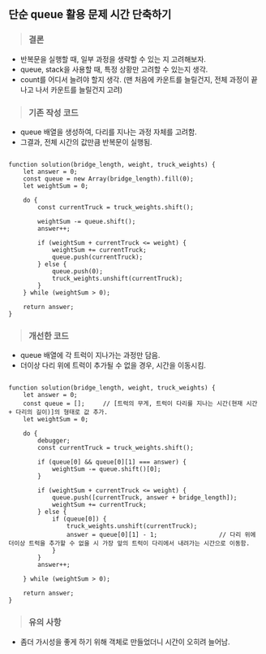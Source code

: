 ## 단순 queue 활용 문제 시간 단축하기

> ### 결론

- 반복문을 실행할 때, 일부 과정을 생략할 수 있는 지 고려해보자.
- queue, stack을 사용할 때, 특정 상황만 고려할 수 있는지 생각.
- count를 어디서 늘려야 할지 생각. (맨 처음에 카운트를 늘릴건지, 전체 과정이 끝나고 나서 카운트를 늘릴건지 고려)

> ### 기존 작성 코드

- queue 배열을 생성하여, 다리를 지나는 과정 자체를 고려함.
- 그결과, 전체 시간의 값만큼 반복문이 실행됨.

```

function solution(bridge_length, weight, truck_weights) {
    let answer = 0;
    const queue = new Array(bridge_length).fill(0);
    let weightSum = 0;
    
    do {
        const currentTruck = truck_weights.shift();
        
        weightSum -= queue.shift();
        answer++;
        
        if (weightSum + currentTruck <= weight) {
            weightSum += currentTruck; 
            queue.push(currentTruck);
        } else {
            queue.push(0);
            truck_weights.unshift(currentTruck);
        }
    } while (weightSum > 0);
    
    return answer;
}

```

> ### 개선한 코드

- queue 배열에 각 트럭이 지나가는 과정만 담음.
- 더이상 다리 위에 트럭이 추가될 수 없을 경우, 시간을 이동시킴.

```

function solution(bridge_length, weight, truck_weights) {
    let answer = 0;
    const queue = [];     // [트럭의 무게, 트럭이 다리를 지나는 시간(현재 시간 + 다리의 길이)]의 형태로 값 추가.
    let weightSum = 0;
    
    do {
        debugger;    
        const currentTruck = truck_weights.shift();
        
        if (queue[0] && queue[0][1] === answer) {
            weightSum -= queue.shift()[0];
        }
        
        if (weightSum + currentTruck <= weight) {
            queue.push([currentTruck, answer + bridge_length]);
            weightSum += currentTruck;
        } else {
            if (queue[0]) {
                truck_weights.unshift(currentTruck);      
                answer = queue[0][1] - 1;                 // 다리 위에 더이상 트럭을 추가할 수 없을 시 가장 앞의 트럭이 다리에서 내려가는 시간으로 이동함.
            } 
        }
        answer++;
        
    } while (weightSum > 0);
    
    return answer;
}

```

> ### 유의 사항
- 좀더 가시성을 좋게 하기 위해 객체로 만들었더니 시간이 오히려 늘어남.
